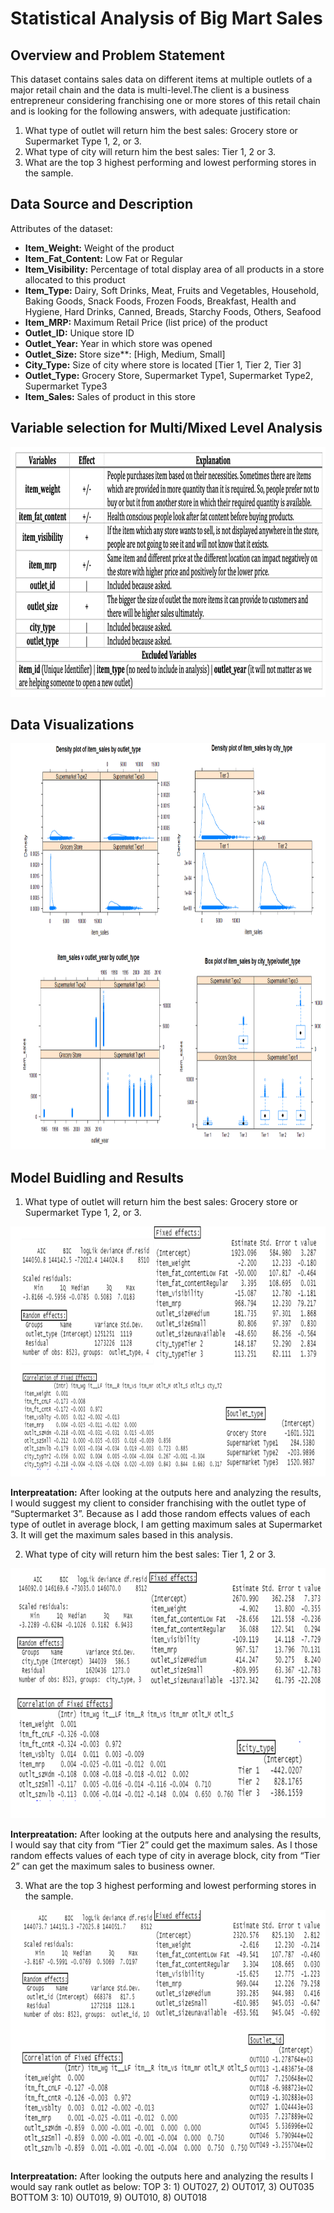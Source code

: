 # Statistical Analysis of Big Mart Sales
## Overview and Problem Statement
This dataset contains sales data on different items at multiple outlets of a major retail chain and the data is multi-level.The client is a business entrepreneur considering franchising one or more stores of this retail chain and is looking for the following answers, with adequate justification:

1) What type of outlet will return him the best sales: Grocery store or Supermarket Type 1, 2, or 3.
2) What type of city will return him the best sales: Tier 1, 2 or 3. 
3) What are the top 3 highest performing and lowest performing stores in the sample.

## Data Source and Description
Attributes of the dataset:

- **Item_Weight:** Weight of the product
- **Item_Fat_Content:** Low Fat or Regular
- **Item_Visibility:** Percentage of total display area of all products in a store allocated to this product
- **Item_Type:** Dairy, Soft Drinks, Meat, Fruits and Vegetables, Household, Baking Goods, Snack Foods, Frozen Foods, Breakfast, Health and Hygiene, Hard Drinks, Canned, Breads, Starchy Foods, Others, Seafood
- **Item_MRP:** Maximum Retail Price (list price) of the product
- **Outlet_ID:** Unique store ID
- **Outlet_Year:** Year in which store was opened
- **Outlet_Size:** Store size**: [High, Medium, Small]
- **City_Type:** Size of city where store is located [Tier 1, Tier 2, Tier 3]
- **Outlet_Type:** Grocery Store, Supermarket Type1, Supermarket Type2, Supermarket Type3
- **Item_Sales:** Sales of product in this store

## Variable selection for Multi/Mixed Level Analysis
<img src="images/Variables.png" width="900" height="400">

## Data Visualizations
<img src="images/Visualizations.png" width="900" height="650">

## Model Buidling and Results
1) What type of outlet will return him the best sales: Grocery store or Supermarket Type 1, 2, or 3.
<img src="images/1.png" width="900" height="400">

**Interpreatation:** After looking at the outputs here and analyzing the results, I would suggest my client to consider franchising with the outlet type of “Suptermarket 3”. Because as I add those random effects values of each type of outlet in average block, I am getting maximum sales at Supermarket 3. It will get the maximum sales based in this analysis.

2) What type of city will return him the best sales: Tier 1, 2 or 3. 
<img src="images/2.png" width="900" height="400">

**Interpreatation:** After looking at the outputs here and analysing the results, I would say that city from “Tier 2” could get the maximum sales. As I those random effects values of each type of city in average block, city from “Tier 2” can get the maximum sales to business owner.

3) What are the top 3 highest performing and lowest performing stores in the sample.
<img src="images/3.png" width="900" height="400">

**Interpreatation:** After looking the outputs here and analyzing the results I would say rank outlet as below:
TOP 3: 1) OUT027, 2) OUT017, 3) OUT035
BOTTOM 3: 10) OUT019, 9) OUT010, 8) OUT018


